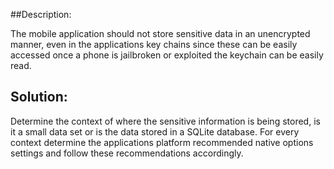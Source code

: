 ##Description:

The mobile application should not store sensitive data in an unencrypted manner, even in
the applications key chains since these can be easily accessed once a phone is jailbroken 
or exploited the keychain can be easily read. 

## Solution:

Determine the context of where the sensitive information is being stored, is it a small 
data set or is the data stored in a SQLite database. For every context determine the 
applications platform recommended native options settings and follow these 
recommendations accordingly. 

 
